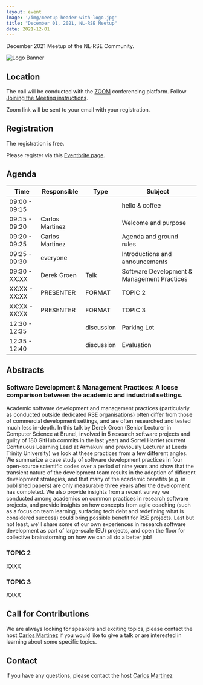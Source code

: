 ```yaml
---
layout: event
image: '/img/meetup-header-with-logo.jpg'
title: "December 01, 2021, NL-RSE Meetup"
date: 2021-12-01
---
```


December 2021 Meetup of the NL-RSE Community.
<!--break-->
![Logo Banner](/img/meetups/logo-banner.jpg)

## Location
The call will be conducted with the [ZOOM](https://zoom.us) conferencing platform. Follow [Joining the Meeting instructions](https://support.zoom.us/hc/en-us/articles/201362193-Joining-a-Meeting).

Zoom link will be sent to your email with your registration.

## Registration
The registration is free.

Please register via this [Eventbrite page](https://www.eventbrite.co.uk/e/nl-rse-meetup-december-1-2021-tickets-195099246097).

## Agenda

| Time | Responsible | Type | Subject |
| --- | ------------ | ---- | ------- |
| 09:00 - 09:15 | | | hello & coffee |
| 09:15 - 09:20	| Carlos Martinez | | Welcome and purpose |
| 09:20 - 09:25	| Carlos Martinez | | Agenda and ground rules |
| 09:25 - 09:30	| everyone | | Introductions and announcements |
| 09:30 - XX:XX	| Derek Groen | Talk | Software Development & Management Practices |
| XX:XX - XX:XX	| PRESENTER | FORMAT | TOPIC 2 |
| XX:XX - XX:XX	| PRESENTER | FORMAT | TOPIC 3 |
| 12:30 - 12:35 | | discussion | Parking Lot |
| 12:35 - 12:40 | | discussion | Evaluation |

## Abstracts

### Software Development & Management Practices: A loose comparison between the academic and industrial settings.

Academic software development and management practices (particularly as conducted outside dedicated RSE organisations) often differ from those of commercial development settings, and are often researched and tested much less in-depth. In this talk by Derek Groen (Senior Lecturer in Computer Science at Brunel, involved in 5 research software projects and guilty of 180 GitHub commits in the last year) and Sorrel Harriet (current Continuous Learning Lead at Armakuni and previously Lecturer at Leeds Trinity University) we look at these practices from a few different angles. We summarize a case study of software development practices in four open-source scientific codes over a period of nine years and show that the transient nature of the development team results in the adoption of different development strategies, and that many of the academic benefits (e.g. in published papers) are only measurable three years after the development has completed. We also provide insights from a recent survey we conducted among academics on common practices in research software projects, and provide insights on how concepts from agile coaching (such as a focus on team learning, surfacing tech debt and redefining what is considered success) could bring possible benefit for RSE projects. Last but not least, we'll share some of our own experiences in research software development as part of large-scale (EU) projects, and open the floor for collective brainstorming on how we can all do a better job!


### TOPIC 2

XXXX

### TOPIC 3

XXXX

## Call for Contributions
We are always looking for speakers and exciting topics, please contact the host [Carlos Martinez](mailto:c.martinez@esciencecenter.nl) if you would like to give a talk or are interested in learning about some specific topics.

## Contact
If you have any questions, please contact the host [Carlos Martinez](mailto:c.martinez@esciencecenter.nl)
